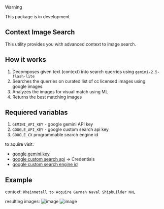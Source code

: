 > [!WARNING]
> This package is in development

## Context Image Search
This utility provides you with advanced context to image search. 

## How it works
1. Decomposes given text (context) into search querries using `gemini-2.5-flash-lite`
2. Searches the querries on curated list of cc licensed images using google images
3. Analyzes the images for visual match using ML
4. Returns the best matching images

## Requiered variablas
1. `GEMINI_API_KEY` - google gemini API key
2. `GOOGLE_API_KEY` - google custom search api key
3. `GOOGLE_CX` programmable search engine id

to aquire visit:
- [google gemini key](https://aistudio.google.com/apikey)
- [google custom search api](https://console.cloud.google.com/apis/api/customsearch.googleapis.com) -> Credentials
- [google custom search engine id](https://programmablesearchengine.google.com)

## Example
context: `Rheinmetall to Acquire German Naval Shipbuilder NVL`

resulting images:
![image](https://upload.wikimedia.org/wikipedia/commons/e/e1/USS_Dale_%28DLG-19%29_ready_for_launching_at_the_New_York_Shipbuilding_Company_on_27_July_1962_%28NH_98150%29.jpg?20100708150818)
![image](https://images.pexels.com/photos/31389737/pexels-photo-31389737/free-photo-of-modern-naval-warship-docked-in-rotterdam-harbor.jpeg?auto=compress&cs=tinysrgb&dpr=1&w=500)